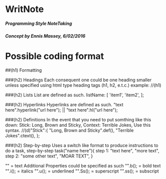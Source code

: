 # WritNote
##### Programming Style NoteTaking
##### Concept by Ennis Massey, 6/02/2016

# Possible coding format

##(h1) Formatting

###(h2) Headings
Each consequent one could be one heading smaller unless 
specified using html type heading tags (h1, h2, e.t.c.)
example: //(h1) <Text here> 

###(h2) Lists
List are defined as such.
listName: [
	'item1',
	'item2',
];

###(h2) Hyperlinks
Hyperlinks are defined as such.
"text here".hyperlink("url here"); || "text here".hl("url here");

###(h2) Definitions
In the event that you need to put somthing like this down:
Stick:
	Long, Brown and Sticky,
	Context: Terrible Jokes,
Use this syntax.
//(d)"Stick":{
	"Long, Brown and Sticky".def(),
	"Terrible Jokes".ctext(),
};

###(h2) Step-by-step
Uses a switch like format to produce instructions to do a task, step-by-step
task("name here"){
	step 1:
		"text here",
		"more text",
	step 2:
		"some other text",
		"MOAR TEXT",
}

"<text here>" = text
Additional Properties could be specified as such
"<text here>".b(); = bold text
"<text here>".i(); = italics
"<text here>".u(); = underlined
"<text here>".Ss(); = superscript
"<text here>".ss(); = subscript

